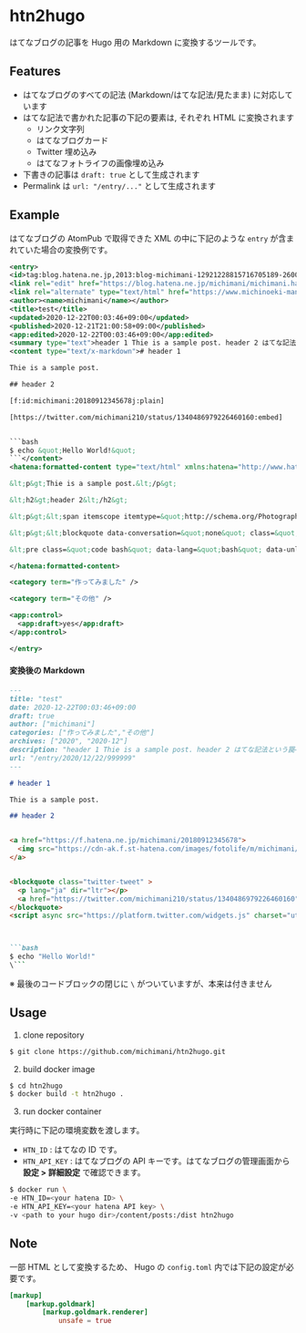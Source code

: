 htn2hugo
===

はてなブログの記事を Hugo 用の Markdown に変換するツールです。

## Features

- はてなブログのすべての記法 (Markdown/はてな記法/見たまま) に対応しています
- はてな記法で書かれた記事の下記の要素は, それぞれ HTML に変換されます
  - リンク文字列
  - はてなブログカード
  - Twitter 埋め込み
  - はてなフォトライフの画像埋め込み
- 下書きの記事は `draft: true` として生成されます
- Permalink は `url: "/entry/..."` として生成されます 

## Example

はてなブログの AtomPub で取得できた XML の中に下記のような `entry` が含まれていた場合の変換例です。

```xml
<entry>
<id>tag:blog.hatena.ne.jp,2013:blog-michimani-12921228815716705189-26006619999999999</id>
<link rel="edit" href="https://blog.hatena.ne.jp/michimani/michimani.hateblo.jp/atom/entry/26006619999999999"/>
<link rel="alternate" type="text/html" href="https://www.michinoeki-mania.com/entry/2020/12/22/999999"/>
<author><name>michimani</name></author>
<title>test</title>
<updated>2020-12-22T00:03:46+09:00</updated>
<published>2020-12-21T21:00:58+09:00</published>
<app:edited>2020-12-22T00:03:46+09:00</app:edited>
<summary type="text">header 1 Thie is a sample post. header 2 はてな記法という罠— よっしー Lv.859 | michimani (@michimani210) 2020年12月20日 $ echo &quot;Hello World!&quot;</summary>
<content type="text/x-markdown"># header 1

Thie is a sample post.

## header 2

[f:id:michimani:20180912345678j:plain]

[https://twitter.com/michimani210/status/1340486979226460160:embed]


```bash
$ echo &quot;Hello World!&quot;
```</content>
<hatena:formatted-content type="text/html" xmlns:hatena="http://www.hatena.ne.jp/info/xmlns#">&lt;h1&gt;header 1&lt;/h1&gt;

&lt;p&gt;Thie is a sample post.&lt;/p&gt;

&lt;h2&gt;header 2&lt;/h2&gt;

&lt;p&gt;&lt;span itemscope itemtype=&quot;http://schema.org/Photograph&quot;&gt;&lt;img src=&quot;https://cdn-ak.f.st-hatena.com/images/fotolife/m/michimani/20180911/20180912345678.jpg&quot; alt=&quot;f:id:michimani:20180912345678j:plain&quot; title=&quot;&quot; class=&quot;hatena-fotolife&quot; itemprop=&quot;image&quot;&gt;&lt;/span&gt;&lt;/p&gt;

&lt;p&gt;&lt;blockquote data-conversation=&quot;none&quot; class=&quot;twitter-tweet&quot; data-lang=&quot;ja&quot;&gt;&lt;p lang=&quot;ja&quot; dir=&quot;ltr&quot;&gt;はてな記法という罠&lt;/p&gt;&amp;mdash; よっしー Lv.859 | michimani (@michimani210) &lt;a href=&quot;https://twitter.com/michimani210/status/1340486979226460160?ref_src=twsrc%5Etfw&quot;&gt;2020年12月20日&lt;/a&gt;&lt;/blockquote&gt; &lt;script async src=&quot;https://platform.twitter.com/widgets.js&quot; charset=&quot;utf-8&quot;&gt;&lt;/script&gt; &lt;/p&gt;

&lt;pre class=&quot;code bash&quot; data-lang=&quot;bash&quot; data-unlink&gt;$ echo &amp;#34;Hello World!&amp;#34;&lt;/pre&gt;

</hatena:formatted-content>

<category term="作ってみました" />

<category term="その他" />

<app:control>
  <app:draft>yes</app:draft>
</app:control>

</entry>
```

#### 変換後の Markdown

```markdown
---
title: "test"
date: 2020-12-22T00:03:46+09:00
draft: true
author: ["michimani"]
categories: ["作ってみました","その他"]
archives: ["2020", "2020-12"]
description: "header 1 Thie is a sample post. header 2 はてな記法という罠— よっしー Lv.859 | michimani (@michimani210) 2020年12月20日 $ echo \"Hello World!\""
url: "/entry/2020/12/22/999999"
---

# header 1

Thie is a sample post.

## header 2


<a href="https://f.hatena.ne.jp/michimani/20180912345678">
  <img src="https://cdn-ak.f.st-hatena.com/images/fotolife/m/michimani/20180911/20180912345678.jpg" alt="20180912345678">
</a>


<blockquote class="twitter-tweet" >
  <p lang="ja" dir="ltr"></p>
  <a href="https://twitter.com/michimani210/status/1340486979226460160"></a>
</blockquote>
<script async src="https://platform.twitter.com/widgets.js" charset="utf-8"></script>



```bash
$ echo "Hello World!"
\```

```

※ 最後のコードブロックの閉じに `\` がついていますが、本来は付きません

## Usage

1. clone repository

```bash
$ git clone https://github.com/michimani/htn2hugo.git
```

2. build docker image

```bash
$ cd htn2hugo
$ docker build -t htn2hugo .
```

3. run docker container

実行時に下記の環境変数を渡します。

- `HTN_ID` : はてなの ID です。
- `HTN_API_KEY` : はてなブログの API キーです。はてなブログの管理画面から **設定 > 詳細設定** で確認できます。

```bash
$ docker run \
-e HTN_ID=<your hatena ID> \
-e HTN_API_KEY=<your hatena API key> \
-v <path to your hugo dir>/content/posts:/dist htn2hugo
```

## Note

一部 HTML として変換するため、 Hugo の `config.toml` 内では下記の設定が必要です。

```toml
[markup]
    [markup.goldmark]
        [markup.goldmark.renderer]
            unsafe = true
```